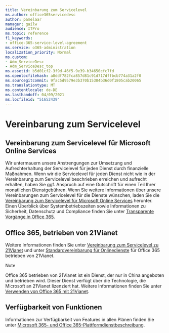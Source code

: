 ```yaml
---
title: Vereinbarung zum Servicelevel
ms.author: office365servicedesc
author: pamelaar
manager: gailw
audience: ITPro
ms.topic: reference
f1_keywords:
- office-365-service-level-agreement
ms.service: o365-administration
localization_priority: Normal
ms.custom:
- Adm_ServiceDesc
- Adm_ServiceDesc_top
ms.assetid: b5d01cf2-3f9d-46f5-9e39-b34650cfc7fd
ms.openlocfilehash: a8ddf782fca857d81c91d717dffbcb774a31a2f0
ms.sourcegitcommit: 9fac5d9579e3b370b15384b36d0f1805cab20065
ms.translationtype: MT
ms.contentlocale: de-DE
ms.lasthandoff: 04/09/2021
ms.locfileid: "51652439"
---
```

# <a name="service-level-agreement"></a>Vereinbarung zum Servicelevel

## <a name="microsoft-online-services-level-agreement"></a>Vereinbarung zum Servicelevel für Microsoft Online Services

Wir untermauern unsere Anstrengungen zur Umsetzung und Aufrechterhaltung der Servicelevel für jeden Dienst durch finanzielle Maßnahmen. Wenn wir die Servicelevel für jeden Dienst nicht wie in der Vereinbarung zum Servicelevel beschrieben erreichen und aufrecht erhalten, haben Sie ggf. Anspruch auf eine Gutschrift für einen Teil Ihrer monatlichen Dienstgebühren. Wenn Sie weitere Informationen über unsere Vereinbarungen zum Servicelevel für die Dienste wünschen, laden Sie die [Vereinbarung zum Servicelevel für Microsoft Online Services](https://go.microsoft.com/fwlink/?linkid=272026) herunter. Einen Überblick über Systembetriebszeiten sowie Informationen zu Sicherheit, Datenschutz und Compliance finden Sie unter [Transparente Vorgänge in Office 365](./service-health-and-continuity.md).
  
## <a name="office-365-operated-by-21vianet"></a>Office 365, betrieben von 21Vianet

Weitere Informationen finden Sie unter [Vereinbarung zum Servicelevel zu 21Vianet](https://go.microsoft.com/fwlink/?linkid=846729) und unter [Standardvereinbarung für Onlinedienste](https://go.microsoft.com/fwlink/?linkid=846730) für Office 365 betrieben von 21Vianet. 
  
> [!NOTE]
> Office 365 betrieben von 21Vianet ist ein Dienst, der nur in China angeboten und betrieben wird. Dieser Dienst verfügt über die Technologie, die Microsoft an 21Vianet lizenziert hat. Weitere Informationen finden Sie unter [Verwenden von Office 365 mit 21Vianet](/microsoft-365/admin/services-in-china/services-in-china?viewFallbackFrom=o365-worldwide). 
  
## <a name="feature-availability"></a>Verfügbarkeit von Funktionen

Informationen zur Verfügbarkeit von Features in allen Plänen finden Sie unter [Microsoft 365- und Office 365-Plattformdienstbeschreibung](office-365-platform-service-description.md).
